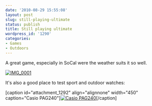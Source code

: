 ```yaml
---
date: '2010-08-29 15:55:08'
layout: post
slug: still-playing-ultimate
status: publish
title: Still playing ultimate
wordpress_id: '1290'
categories:
- Games
- Outdoors
---
```


A great game, especially in SoCal were the weather suits it so well.

[![IMG_0001](http://fnord.phfactor.net/wp-content/uploads/2010/08/IMG_0001-450x337.jpg)](http://fnord.phfactor.net/wp-content/uploads/2010/08/IMG_0001.jpg)

It's also a good place to test sport and outdoor watches:

[caption id="attachment_1292" align="alignnone" width="450" caption="Casio PAG240"][![Casio PAG240](http://fnord.phfactor.net/wp-content/uploads/2010/08/IMG_0002-450x600.jpg)](http://fnord.phfactor.net/wp-content/uploads/2010/08/IMG_0002.jpg)[/caption] 
